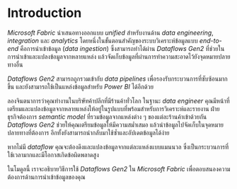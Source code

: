 
# Introduction

_Microsoft Fabric_ นำเสนอทางออกแบบ _unified_ สำหรับงานด้าน _data engineering_, _integration_ และ _analytics_ โดยหนึ่งในขั้นตอนสำคัญของระบบวิเคราะห์ข้อมูลแบบ _end-to-end_ คือการนำเข้าข้อมูล (_data ingestion_) ซึ่งสามารถทำได้ผ่าน _Dataflows Gen2_ ที่ช่วยในการนำเข้าและแปลงข้อมูลจากหลายแหล่ง แล้วจัดเก็บข้อมูลที่ผ่านการทำความสะอาดไว้ยังจุดหมายปลายทางอื่น

_Dataflows Gen2_ สามารถถูกรวมเข้ากับ _data pipelines_ เพื่อรองรับกระบวนการที่ซับซ้อนมากขึ้น และยังสามารถใช้เป็นแหล่งข้อมูลสำหรับ _Power BI_ ได้อีกด้วย

ลองจินตนาการว่าคุณทำงานในบริษัทค้าปลีกที่มีร้านค้าทั่วโลก ในฐานะ _data engineer_ คุณมีหน้าที่เตรียมและแปลงข้อมูลจากหลายแหล่งให้อยู่ในรูปแบบที่พร้อมสำหรับการวิเคราะห์และรายงาน ฝ่ายธุรกิจต้องการ _semantic model_ ที่รวมข้อมูลจากแหล่งต่าง ๆ ของแต่ละร้านค้าเข้าด้วยกัน _Dataflows Gen2_ ช่วยให้คุณเตรียมข้อมูลให้มีความสม่ำเสมอ แล้วนำข้อมูลไปจัดเก็บในจุดหมายปลายทางที่ต้องการ อีกทั้งยังสามารถนำกลับมาใช้ซ้ำและอัปเดตข้อมูลได้ง่าย

หากไม่มี _dataflow_ คุณจะต้องดึงและแปลงข้อมูลจากแต่ละแหล่งแบบแมนนวล ซึ่งเป็นกระบวนการที่ใช้เวลามากและมีโอกาสเกิดข้อผิดพลาดสูง

ในโมดูลนี้ เราจะอธิบายวิธีการใช้ _Dataflows Gen2_ ใน _Microsoft Fabric_ เพื่อตอบสนองความต้องการด้านการนำเข้าข้อมูลของคุณ